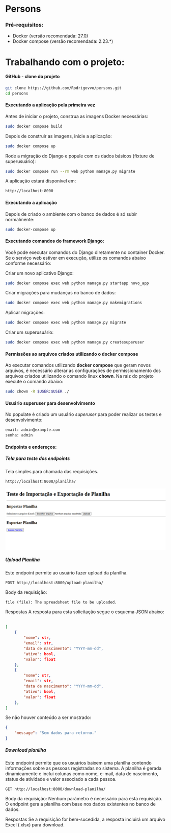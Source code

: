 # Persons

### Pré-requisitos:

- Docker (versão recomendada: 27.0)
- Docker compose (versão recomendada: 2.23.*)

# Trabalhando com o projeto:

#### GitHub - clone do projeto 

```bash
git clone https://github.com/Rodrigovvo/persons.git
cd persons 
```

#### Executando a aplicação pela primeira vez

Antes de iniciar o projeto, construa as imagens Docker necessárias:

```bash
sudo docker compose build
```

Depois de construir as imagens, inicie a aplicação:

```bash
sudo docker compose up
```

Rode a migração do Django e popule com os dados básicos (fixture de superusuário):
```bash
sudo docker compose run --rm web python manage.py migrate
```

A aplicação estará disponível em:
```bash
http://localhost:8000
```

#### Executando a aplicação

Depois de criado o ambiente com o banco de dados é só subir normalmente:

```bash
sudo docker-compose up
```

#### Executando comandos do framework Django:

Você pode executar comandos do Django diretamente no container Docker. Se o serviço web estiver em execução, utilize os comandos abaixo conforme necessário:

Criar um novo aplicativo Django:

```bash
sudo docker compose exec web python manage.py startapp novo_app
```
Criar migrações para mudanças no banco de dados:

```bash
sudo docker compose exec web python manage.py makemigrations
```
Aplicar migrações:

```bash
sudo docker compose exec web python manage.py migrate
```
Criar um superusuário:

```bash
sudo docker compose exec web python manage.py createsuperuser
```
#### Permissões ao arquivos criados utilizando o docker compose

Ao executar comandos utilizando **docker compose** que geram novos arquivos, é necessário alterar as configurações de permissionamento dos arquivos criados utilizando o comando linux **chown**. Na raiz do projeto execute o comando abaixo:

```bash
sudo chown -R $USER:$USER ./
```


#### Usuário superuser para desenvolvimento

No populate é criado um usuário *superuser* para poder realizar os testes e desenvolvimento:

```bash
email: admin@example.com
senha: admin
```


#### Endpoints e endereços:


##### Tela para teste dos endpoints
Tela simples para chamada das requisições.
```
http://localhost:8000/planilha/
```

![imagem da tela](/images/image.png)


##### Upload Planilha
Este endpoint permite ao usuário fazer upload da planilha.

```
POST http://localhost:8000/upload-planilha/

```

Body da requisição:
```
file (file): The spreadsheet file to be uploaded.
```

Respostas
A resposta para esta solicitação segue o esquema JSON abaixo:
```JSON

[
    {
        "nome": str,
        "email": str,
        "data de nascimento": "YYYY-mm-dd",
        "ativo": bool,
        "valor": float
    },
    {
        "nome": str,
        "email": str,
        "data de nascimento": "YYYY-mm-dd",
        "ativo": bool,
        "valor": float
    },
]
```

Se não houver conteúdo a ser mostrado:
```JSON
{
    "message": "Sem dados para retorno."
}
```

##### Download planilha

Este endpoint permite que os usuários baixem uma planilha contendo informações sobre as pessoas registradas no sistema. A planilha é gerada dinamicamente e inclui colunas como nome, e-mail, data de nascimento, status de atividade e valor associado a cada pessoa.
```
GET http://localhost:8000/download-planilha/
```

Body da requisição:
Nenhum parâmetro é necessário para esta requisição. O endpoint gera a planilha com base nos dados existentes no banco de dados.

Respostas
Se a requisição for bem-sucedida, a resposta incluirá um arquivo Excel (.xlsx) para download.


